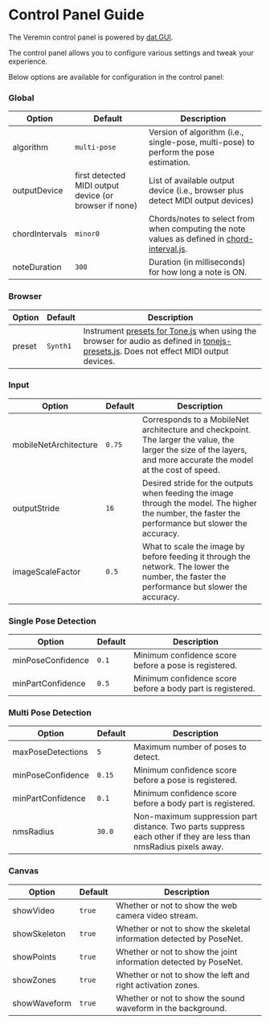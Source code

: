 # Control Panel Guide

The Veremin control panel is powered by [dat.GUI](https://github.com/dataarts/dat.gui).

The control panel allows you to configure various settings and tweak your experience.

Below options are available for configuration in the control panel:

### Global

| Option | Default | Description |
|---|---|---|
| algorithm | `multi-pose` | Version of algorithm (i.e., single-pose, multi-pose) to perform the pose estimation. |
| outputDevice | first detected MIDI output device (or browser if none) | List of available output device (i.e., browser plus detect MIDI output devices) |
| chordIntervals | `minor0` | Chords/notes to select from when computing the note values as defined in [chord-interval.js](https://github.com/vabarbosa/veremin/blob/master/js/chord-intervals.js). |
| noteDuration | `300` | Duration (in milliseconds) for how long a note is ON. |

### Browser

| Option | Default | Description |
|---|---|---|
| preset | `Synth1` | Instrument [presets for Tone.js](https://tonejs.github.io/Presets) when using the browser for audio as defined in [tonejs-presets.js](https://github.com/vabarbosa/veremin/blob/master/js/tonejs-presets.js). Does not effect MIDI output devices. |

### Input

| Option | Default | Description |
|---|---|---|
| mobileNetArchitecture | `0.75` | Corresponds to a MobileNet architecture and checkpoint. The larger the value, the larger the size of the layers, and more accurate the model at the cost of speed. |
| outputStride | `16` | Desired stride for the outputs when feeding the image through the model. The higher the number, the faster the performance but slower the accuracy. |
| imageScaleFactor | `0.5` | What to scale the image by before feeding it through the network. The lower the number, the faster the performance but slower the accuracy. |

### Single Pose Detection

| Option | Default | Description |
|---|---|---|
| minPoseConfidence | `0.1` | Minimum confidence score before a pose is registered. |
| minPartConfidence | `0.5` | Minimum confidence score before a body part is registered. |

### Multi Pose Detection

| Option | Default | Description |
|---|---|---|
| maxPoseDetections | `5` | Maximum number of poses to detect. |
| minPoseConfidence | `0.15` | Minimum confidence score before a pose is registered. |
| minPartConfidence | `0.1` | Minimum confidence score before a body part is registered. |
| nmsRadius | `30.0` | Non-maximum suppression part distance. Two parts suppress each other if they are less than nmsRadius pixels away. |

### Canvas

| Option | Default | Description |
|---|---|---|
| showVideo | `true` | Whether or not to show the web camera video stream. |
| showSkeleton | `true` | Whether or not to show the skeletal information detected by PoseNet. |
| showPoints | `true` | Whether or not to show the joint information detected by PoseNet. |
| showZones | `true` | Whether or not to show the left and right activation zones. |
| showWaveform | `true` | Whether or not to show the sound waveform in the background. |
